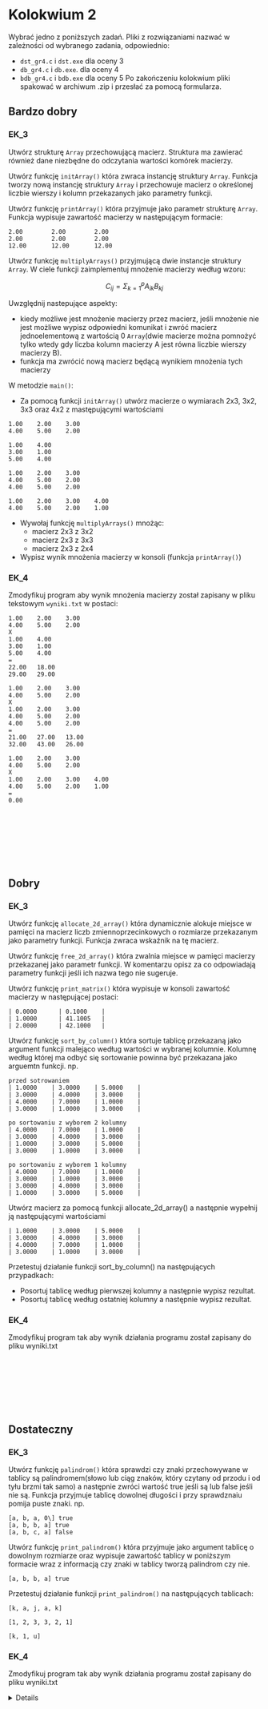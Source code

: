 # Kolokwium 2

Wybrać jedno z poniższych zadań. Pliki z rozwiązaniami nazwać w zależności od wybranego zadania, odpowiednio:
- `dst_gr4.c` i `dst.exe` dla oceny 3
- `db_gr4.c` i `db.exe`. dla oceny 4
- `bdb_gr4.c` i `bdb.exe` dla oceny 5
Po zakończeniu kolokwium pliki spakować w archiwum .zip i przesłać za pomocą formularza.

## Bardzo dobry

### EK_3

Utwórz strukturę `Array` przechowującą macierz. Struktura ma zawierać również dane niezbędne do odczytania wartości komórek macierzy.

Utwórz funkcję `initArray()` która zwraca instancję struktury `Array`. Funkcja tworzy nową instancję struktury `Array` i przechowuje macierz o określonej liczbie wierszy i kolumn przekazanych jako parametry funkcji.

Utwórz funkcję `printArray()` która przyjmuje jako parametr strukturę `Array`.
Funkcja wypisuje zawartość macierzy w następującym formacie:

```terminal
2.00        2.00        2.00
2.00        2.00        2.00
12.00       12.00       12.00
```

Utwórz funkcję `multiplyArrays()` przyjmującą dwie instancje struktury `Array`. W ciele funkcji zaimplementuj mnożenie macierzy według wzoru:

$$
C_{ij} = \Sigma_{k=1}^{p} A_{ik} B_{kj}
$$

Uwzględnij nastepujące aspekty:
- kiedy możliwe jest mnożenie macierzy przez macierz, jeśli mnożenie nie jest możliwe wypisz odpowiedni komunikat i zwróć macierz jednoelementową z wartością 0 `Array`(dwie macierze można pomnożyć tylko wtedy gdy liczba kolumn macierzy A jest równa liczbie wierszy macierzy B).
- funkcja ma zwrócić nową macierz będącą wynikiem mnożenia tych macierzy


W metodzie `main()`:
- Za pomocą funkcji `initArray()` utwórz macierze o wymiarach 2x3, 3x2, 3x3 oraz 4x2 z mastępującymi wartościami

```
1.00    2.00    3.00
4.00    5.00	2.00
```
```
1.00	4.00
3.00	1.00
5.00	4.00
```

```
1.00    2.00    3.00
4.00    5.00	2.00
4.00    5.00	2.00
```

```
1.00    2.00    3.00    4.00
4.00    5.00	2.00    1.00
```


- Wywołaj funkcję `multiplyArrays()` mnożąc:
    - macierz 2x3 z 3x2
    - macierz 2x3 z 3x3
    - macierz 2x3 z 2x4
- Wypisz wynik mnożenia macierzy w konsoli (funkcja `printArray()`)

### EK_4

Zmodyfikuj program aby wynik mnożenia macierzy został zapisany w pliku tekstowym `wyniki.txt` w postaci:

```csv
1.00    2.00    3.00
4.00    5.00	2.00
X
1.00	4.00
3.00	1.00
5.00	4.00
=
22.00	18.00
29.00	29.00

1.00    2.00    3.00
4.00    5.00	2.00
X
1.00    2.00    3.00
4.00    5.00	2.00
4.00    5.00	2.00
=
21.00   27.00   13.00
32.00   43.00   26.00

1.00    2.00    3.00
4.00    5.00	2.00
X
1.00    2.00    3.00    4.00
4.00    5.00	2.00    1.00
=
0.00
```


<br>
<br>
<br>
<br>
<br>
<br>

## Dobry

### EK_3
Utwórz funkcję `allocate_2d_array()` która dynamicznie alokuje miejsce w pamięci na macierz liczb zmiennoprzecinkowych o rozmiarze przekazanym jako parametry funkcji. Funkcja zwraca wskaźnik na tę macierz.

Utwórz funkcję `free_2d_array()` która zwalnia miejsce w pamięci macierzy przekazanej jako parametr funkcji.
W komentarzu opisz za co odpowiadają parametry funkcji jeśli ich nazwa tego nie sugeruje.

Utwórz funkcję `print_matrix()` która wypisuje w konsoli zawartość macierzy w następującej postaci:

```terminal
| 0.0000      | 0.1000    |
| 1.0000      | 41.1005   |
| 2.0000      | 42.1000   |
```

Utwórz  funkcję `sort_by_column()` która sortuje tablicę przekazaną jako argument funkcji malejąco według wartości w wybranej kolumnie. Kolumnę według której ma odbyć się sortowanie powinna być przekazana jako arguemtn funkcji. np.

```
przed sotrowaniem
| 1.0000    | 3.0000    | 5.0000    |
| 3.0000    | 4.0000    | 3.0000    |
| 4.0000    | 7.0000    | 1.0000    |
| 3.0000    | 1.0000    | 3.0000    |

po sortowaniu z wyborem 2 kolumny
| 4.0000    | 7.0000    | 1.0000    |
| 3.0000    | 4.0000    | 3.0000    |
| 1.0000    | 3.0000    | 5.0000    |
| 3.0000    | 1.0000    | 3.0000    |

po sortowaniu z wyborem 1 kolumny
| 4.0000    | 7.0000    | 1.0000    |
| 3.0000    | 1.0000    | 3.0000    |
| 3.0000    | 4.0000    | 3.0000    |
| 1.0000    | 3.0000    | 5.0000    |
```

Utwórz macierz za pomocą funkcji allocate_2d_array() a następnie wypełnij ją następującymi wartościami
```
| 1.0000    | 3.0000    | 5.0000    |
| 3.0000    | 4.0000    | 3.0000    |
| 4.0000    | 7.0000    | 1.0000    |
| 3.0000    | 1.0000    | 3.0000    |
```
Przetestuj działanie funkcji sort_by_column() na następujących przypadkach:
- Posortuj tablicę według pierwszej kolumny a następnie wypisz rezultat.
- Posortuj tablicę według ostatniej kolumny a następnie wypisz rezultat.

### EK_4

Zmodyfikuj program tak aby wynik działania programu został zapisany do pliku wyniki.txt

<br>
<br>
<br>
<br>
<br>
<br>

## Dostateczny

### EK_3
Utwórz funkcję `palindrom()` która sprawdzi czy znaki przechowywane w tablicy są palindromem(słowo lub ciąg znaków, który czytany od przodu i od tyłu brzmi tak samo) a następnie zwróci wartość true jeśli są lub false jeśli nie są. Funkcja przyjmuje tablicę dowolnej długości i przy sprawdznaiu pomija puste znaki. np.

```
[a, b, a, 0\] true
[a, b, b, a] true
[a, b, c, a] false
```

Utwórz funkcję `print_palindrom()` która przyjmuje jako argument tablicę o dowolnym rozmiarze oraz wypisuje zawartość tablicy w poniższym formacie wraz z informacją czy znaki w tablicy tworzą palindrom czy nie.
```
[a, b, b, a] true
```

Przetestuj działanie funkcji `print_palindrom()` na następujących tablicach:

```
[k, a, j, a, k]
```

```
[1, 2, 3, 3, 2, 1]
```

```
[k, 1, u]
```

### EK_4
Zmodyfikuj program tak aby wynik działania programu został zapisany do pliku wyniki.txt



<details>

# Efekt EK_03:
## DST: 
Student potrafi poprawnie przygotować programy rzędu 20-50  linii kodu, rozwiązujące proste problemy,  wykorzystując  do  tego  celu  niektóre  z  poznanych  struktur  danych  oraz  konstrukcje programistyczne dostępne w języku C.

## DB:  
Student  potrafi  poprawnie  przygotować  programy  rzędu  20-50  linii  kodu,  rozwiązujące średniozaawansowane problemy, wykorzystując do tego celu wszystkie poznane struktury danych oraz konstrukcje programistyczne dostępne w języku C.

## BDB:
Student  potrafi  poprawnie  przygotować  programy  rzędu  50-100  linii  kodu  rozwiązujące średniozaawansowane problemy, wykorzystując do tego celu wszystkie poznane struktury danych oraz konstrukcje programistyczne dostępne w języku C.Efekt 

# EK_04:
## DST: 
Student potrafi poprawnie przygotować programy rzędu 20-50 linii kodu, rozwiązujące proste problemy  wykorzystując  do  tego  celumożliwości  standardowych  bibliotek  programistycznych dostępnych w języku C używanych na zajęciach.

## DB:  
Student  potrafi  poprawnie  przygotować  programy  rzędu  20-50  linii  kodu,  rozwiązujące średniozaawansowane  problemy,  wykorzystując  możliwości  standardowychbibliotek programistycznych dostępnych w języku C używanych na zajęciach.
## BDB:  
Student  potrafi  poprawnie  przygotować  programy  rzędu  50-100  linii  kodu,  rozwiązujące średniozaawansowane  problemy,  wykorzystując  możliwości  standardowych  bibliotek programistycznych dostępnych w języku C, także takich, które student poznawał samodzielnie

</details>
